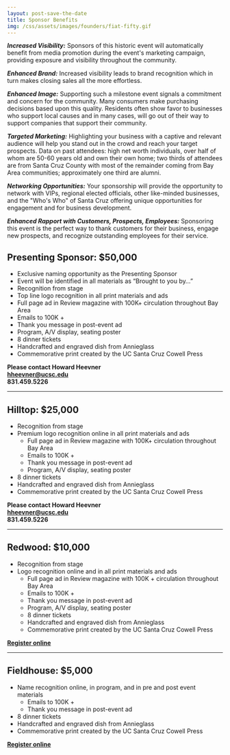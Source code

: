 ```yaml
---
layout: post-save-the-date
title: Sponsor Benefits
img: /css/assets/images/founders/fiat-fifty.gif
---
```


***Increased Visibility:*** Sponsors of this historic event will automatically benefit from media promotion during the event's marketing campaign, providing exposure and visibility throughout the community.

***Enhanced Brand:***  Increased visibility leads to brand recognition which in turn makes closing sales all the more effortless. 

***Enhanced Image:***  Supporting such a milestone event signals a commitment and concern for the community. Many consumers make purchasing decisions based upon this quality. Residents often show favor to businesses who support local causes and in many cases, will go out of their way to support companies that support their community.

***Targeted Marketing:***  Highlighting your business with a captive and relevant audience will help you stand out in the crowd and reach your target prospects. Data on past attendees: high net worth individuals, over half of whom are 50-60 years old and own their own home; two thirds of attendees are from Santa Cruz County with most of the remainder coming from Bay Area communities; approximately one third are alumni.

***Networking Opportunities:***  Your sponsorship will provide the opportunity to network with VIPs, regional elected officials, other like-minded businesses, and the "Who's Who" of Santa Cruz offering unique opportunities for engagement and for business development.

***Enhanced Rapport with Customers, Prospects, Employees:***  Sponsoring this event is the perfect way to thank customers for their business, engage new prospects, and recognize outstanding employees for their service. 

## Presenting Sponsor: $50,000

- Exclusive naming opportunity as the Presenting Sponsor
- Event will be identified in all materials as “Brought to you by…”
- Recognition from stage
- Top line logo recognition in all print materials and ads
 - Full page ad in Review magazine with 100K+ circulation throughout Bay Area
 - Emails to 100K +
 - Thank you message in post-event ad
 - Program, A/V display, seating poster
- 8 dinner tickets
- Handcrafted and engraved dish from Annieglass
- Commemorative print created by the UC Santa Cruz Cowell Press


**Please contact Howard Heevner**<br>
**[hheevner@ucsc.edu](mailto:hheevner@ucsc.edu)**<br>
**831.459.5226**

***

## Hilltop: $25,000
- Recognition from stage
- Premium logo recognition online in all print materials and ads
	- Full page ad in Review magazine with 100K+ circulation throughout Bay Area
	- Emails to 100K +
	- Thank you message in post-event ad
	- Program, A/V display, seating poster
- 8 dinner tickets
- Handcrafted and engraved dish from Annieglass
- Commemorative print created by the UC Santa Cruz Cowell Press

**Please contact Howard Heevner**<br>
**[hheevner@ucsc.edu](mailto:hheevner@ucsc.edu)**<br>
**831.459.5226**

***

## Redwood: $10,000

- Recognition from stage
- Logo recognition online and in all print materials and ads
	- Full page ad in Review magazine with 100K + circulation throughout Bay Area
	- Emails to 100K +
	- Thank you message in post-event ad
	- Program, A/V display, seating poster
	- 8 dinner tickets
	- Handcrafted and engraved dish from Annieglass
	- Commemorative print created by the UC Santa Cruz Cowell Press

**[Register online](https://securelb.imodules.com/s/1069/index.aspx?sid=1069&gid=1&pgid=1926&cid=3606&fid=3606)**

***

## Fieldhouse:  $5,000

- Name recognition online, in program, and in pre and post event materials
	- Emails to 100K + 
	- Thank you message in post-event ad
- 8 dinner tickets
- Handcrafted and engraved dish from Annieglass
- Commemorative print created by the UC Santa Cruz Cowell Press

**[Register online](https://securelb.imodules.com/s/1069/index.aspx?sid=1069&gid=1&pgid=1926&cid=3606&fid=3606)**

